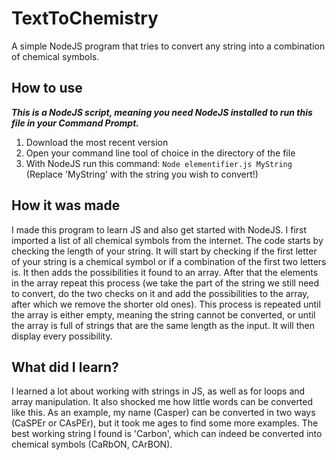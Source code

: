 # TextToChemistry
A simple NodeJS program that tries to convert any string into a combination of chemical symbols.

## **How to use**
***This is a NodeJS script, meaning you need NodeJS installed to run this file in your Command Prompt.***
1. Download the most recent version
2. Open your command line tool of choice in the directory of the file
3. With NodeJS run this command: `Node elementifier.js MyString`
(Replace 'MyString' with the string you wish to convert!)

## **How it was made**
I made this program to learn JS and also get started with NodeJS. I first imported a list of all chemical symbols from the internet. The code starts by checking the length of your string. It will start by checking if the first letter of your string is a chemical symbol or if a combination of the first two letters is. It then adds the possibilities it found to an array. After that the elements in the array repeat this process (we take the part of the string we still need to convert, do the two checks on it and add the possibilities to the array, after which we remove the shorter old ones). This process is repeated until the array is either empty, meaning the string cannot be converted, or until the array is full of strings that are the same length as the input. It will then display every possibility.

## **What did I learn?**
I learned a lot about working with strings in JS, as well as for loops and array manipulation. It also shocked me how little words can be converted like this. As an example, my name (Casper) can be converted in two ways (CaSPEr or CAsPEr), but it took me ages to find some more examples. The best working string I found is 'Carbon', which can indeed be converted into chemical symbols (CaRbON, CArBON).

